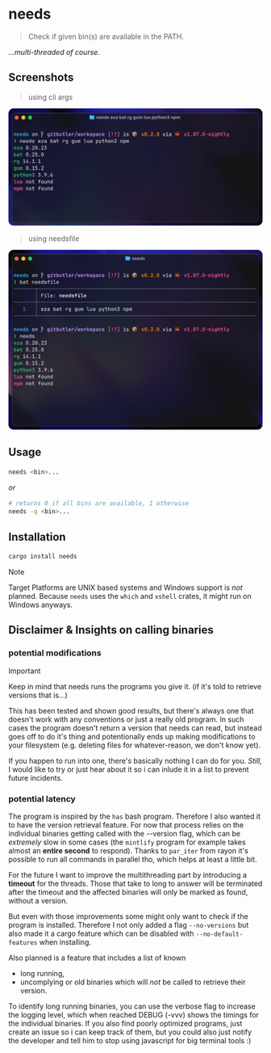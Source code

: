 # needs
> Check if given bin(s) are available in the PATH.

*...multi-threaded of course.*

## Screenshots
> using cli args

![needs](https://github.com/NQMVD/needs/blob/master/screenshot.png?raw=true)

> using needsfile

![needs](https://github.com/NQMVD/needs/blob/master/screenshot_file.png?raw=true)

## Usage
```bash
needs <bin>...
```

*or*

```bash
# returns 0 if all bins are available, 1 otherwise
needs -q <bin>...
```

## Installation
```bash
cargo install needs
```

> [!NOTE]
> Target Platforms are UNIX based systems and Windows support is _not_ planned.
> Because `needs` uses the `which` and `xshell` crates, it might run on Windows anyways.

## Disclaimer & Insights on calling binaries
### potential modifications
> [!IMPORTANT]
> Keep in mind that needs runs the programs you give it.
> (if it's told to retrieve versions that is...)

This has been tested and shown good results, but there's always one that doesn't work with any conventions or just a really old program.
In such cases the program doesn't return a version that needs can read, but instead goes off to do it's thing and potentionally ends up making modifications to your filesystem (e.g. deleting files for whatever-reason, we don't know yet).

If you happen to run into one, there's basically nothing I can do for you.
_Still,_ I would like to try or just hear about it so i can inlude it in a list to prevent future incidents.

### potential latency
The program is inspired by the `has` bash program. Therefore I also wanted it to have the version retrieval feature.
For now that process relies on the individual binaries getting called with the --version flag,
which can be _extremely_ slow in some cases (the `mintlify` program for example takes almost an **entire second** to respond).
Thanks to `par_iter` from rayon it's possible to run all commands in parallel tho, which helps at least a little bit.

For the future I want to improve the multithreading part by introducing a **timeout** for the threads.
Those that take to long to answer will be terminated after the timeout and the affected binaries will only be marked as found, without a version.

But even with those improvements some might only want to check if the program is installed.
Therefore I not only added a flag `--no-versions` but also made it a cargo feature which can be disabled with `--no-default-features` when installing.

Also planned is a feature that includes a list of known
- long running,
- uncomplying or old
binaries which will _not_ be called to retrieve their version.

To identify long running binaries, you can use the verbose flag to increase the logging level, which when reached DEBUG (-vvv) shows the timings for the individual binaries.
If you also find poorly optimized programs, just create an issue so i can keep track of them, but you could also just notify the developer and tell him to stop using javascript for big terminal tools :)
